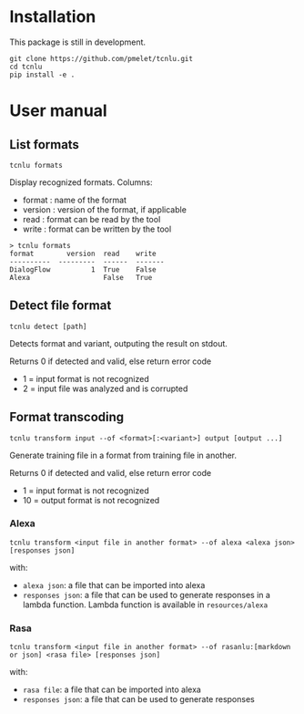 # Installation
This package is still in development.

    git clone https://github.com/pmelet/tcnlu.git
    cd tcnlu
    pip install -e .

# User manual

## List formats

    tcnlu formats

Display recognized formats. Columns:

 - format  : name of the format
 - version : version of the format, if applicable
 - read    : format can be read by the tool
 - write   : format can be written by the tool

```
> tcnlu formats
format        version  read    write
----------  ---------  ------  -------
DialogFlow          1  True    False
Alexa                  False   True
```

## Detect file format
    tcnlu detect [path]

Detects format and variant, outputing the result on stdout.

Returns 0 if detected and valid, else return error code

 - 1 = input format is not recognized
 - 2 = input file was analyzed and is corrupted

## Format transcoding
    tcnlu transform input --of <format>[:<variant>] output [output ...]

Generate training file in a format from training file in another.

Returns 0 if detected and valid, else return error code

 - 1 = input format is not recognized
 - 10 = output format is not recognized

### Alexa

    tcnlu transform <input file in another format> --of alexa <alexa json> [responses json]
with:

 - `alexa json`: a file that can be imported into alexa
 - `responses json`: a file that can be used to generate responses in a lambda function. Lambda function is available in `resources/alexa`

 ### Rasa

    tcnlu transform <input file in another format> --of rasanlu:[markdown or json] <rasa file> [responses json]
with:

 - `rasa file`: a file that can be imported into alexa
 - `responses json`: a file that can be used to generate responses
